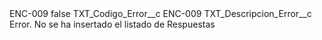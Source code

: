 <?xml version="1.0" encoding="UTF-8"?>
<CustomMetadata xmlns="http://soap.sforce.com/2006/04/metadata" xmlns:xsi="http://www.w3.org/2001/XMLSchema-instance" xmlns:xsd="http://www.w3.org/2001/XMLSchema">
    <label>ENC-009</label>
    <protected>false</protected>
    <values>
        <field>TXT_Codigo_Error__c</field>
        <value xsi:type="xsd:string">ENC-009</value>
    </values>
    <values>
        <field>TXT_Descripcion_Error__c</field>
        <value xsi:type="xsd:string">Error. No se ha insertado el listado de Respuestas</value>
    </values>
</CustomMetadata>
